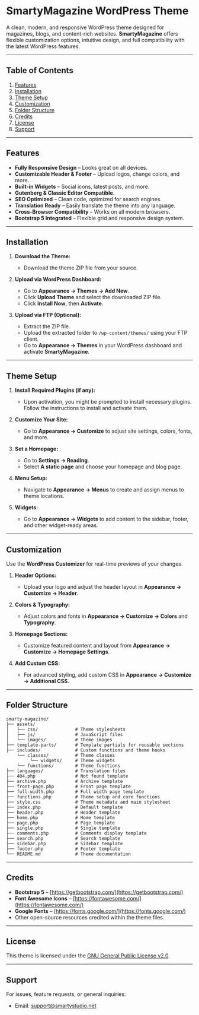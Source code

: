 # **SmartyMagazine WordPress Theme**

A clean, modern, and responsive WordPress theme designed for magazines, blogs, and content-rich websites. **SmartyMagazine** offers flexible customization options, intuitive design, and full compatibility with the latest WordPress features.

---

## **Table of Contents**

1. [Features](#features)
2. [Installation](#installation)
3. [Theme Setup](#theme-setup)
4. [Customization](#customization)
5. [Folder Structure](#folder-structure)
6. [Credits](#credits)
7. [License](#license)
8. [Support](#support)

---

## **Features**

- **Fully Responsive Design** – Looks great on all devices.
- **Customizable Header & Footer** – Upload logos, change colors, and more.
- **Built-in Widgets** – Social icons, latest posts, and more.
- **Gutenberg & Classic Editor Compatible**.
- **SEO Optimized** – Clean code, optimized for search engines.
- **Translation Ready** – Easily translate the theme into any language.
- **Cross-Browser Compatibility** – Works on all modern browsers.
- **Bootstrap 5 Integrated** – Flexible grid and responsive design system.

---

## **Installation**

1. **Download the Theme:**
   - Download the theme ZIP file from your source.

2. **Upload via WordPress Dashboard:**
   - Go to **Appearance → Themes → Add New**.
   - Click **Upload Theme** and select the downloaded ZIP file.
   - Click **Install Now**, then **Activate**.

3. **Upload via FTP (Optional):**
   - Extract the ZIP file.
   - Upload the extracted folder to `/wp-content/themes/` using your FTP client.
   - Go to **Appearance → Themes** in your WordPress dashboard and activate **SmartyMagazine**.

---

## **Theme Setup**

1. **Install Required Plugins (if any):**
   - Upon activation, you might be prompted to install necessary plugins. Follow the instructions to install and activate them.

2. **Customize Your Site:**
   - Go to **Appearance → Customize** to adjust site settings, colors, fonts, and more.

3. **Set a Homepage:**
   - Go to **Settings → Reading**.
   - Select **A static page** and choose your homepage and blog page.

4. **Menu Setup:**
   - Navigate to **Appearance → Menus** to create and assign menus to theme locations.

5. **Widgets:**
   - Go to **Appearance → Widgets** to add content to the sidebar, footer, and other widget-ready areas.

---

## **Customization**

Use the **WordPress Customizer** for real-time previews of your changes.

1. **Header Options:**
   - Upload your logo and adjust the header layout in **Appearance → Customize → Header**.

2. **Colors & Typography:**
   - Adjust colors and fonts in **Appearance → Customize → Colors** and **Typography**.

3. **Homepage Sections:**
   - Customize featured content and layout from **Appearance → Customize → Homepage Settings**.

4. **Add Custom CSS:**
   - For advanced styling, add custom CSS in **Appearance → Customize → Additional CSS**.

---

## **Folder Structure**

```
smarty-magazine/
├── assets/
│   ├── css/              # Theme stylesheets
│   ├── js/               # JavaScript files
│   └── images/           # Theme images
├── template-parts/       # Template partials for reusable sections
├── includes/             # Custom functions and theme hooks
    └── classes/          # Theme classes
         └── widgets/     # Theme widgets
    └── functions/        # Theme functions
├── languages/            # Translation files
├── 404.php               # Not found template
├── archive.php           # Archive template
├── front-page.php        # Front page template
├── full-width.php        # Full width page template
├── functions.php         # Theme setup and core functions
├── style.css             # Theme metadata and main stylesheet
├── index.php             # Default template
├── header.php            # Header template
├── home.php              # Home template
├── page.php              # Page template
├── single.php            # Single template
├── comments.php          # Comments display template
├── search.php            # Search template
├── sidebar.php           # Sidebar template
├── footer.php            # Footer template
└── README.md             # Theme documentation
```

---

## **Credits**

- **Bootstrap 5** – [https://getbootstrap.com/](https://getbootstrap.com/)
- **Font Awesome Icons** – [https://fontawesome.com/](https://fontawesome.com/)
- **Google Fonts** – [https://fonts.google.com/](https://fonts.google.com/)
- Other open-source resources credited within the theme files.

---

## **License**

This theme is licensed under the [GNU General Public License v2.0](https://www.gnu.org/licenses/old-licenses/gpl-2.0.en.html).

---

## **Support**

For issues, feature requests, or general inquiries:

- Email: support@smartystudio.net